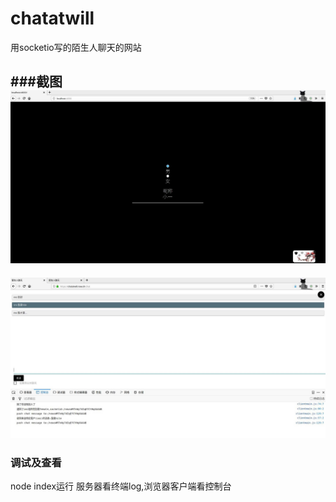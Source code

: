 # chatatwill
 用socketio写的陌生人聊天的网站
 
###截图
![](截图/onestep.jpg)
---
![](截图/twostep.jpg) 
### 调试及查看
node index运行
服务器看终端log,浏览器客户端看控制台
